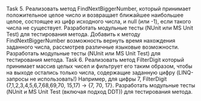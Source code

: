Task 5. Реализовать метод FindNextBiggerNumber, который принимает положительное целое число и возвращает ближайшее наибольшее целое, состоящее из цифр исходного числа, и null (или -1), если такого числа не существует.
Разработать модульные тесты (NUnit или MS Unit Test) для тестирования метода.
Добавить к методу FindNextBiggerNumber возможность вернуть время нахождения заданного числа, рассмотрев различные языковые возможности. Разработать модульные тесты (NUnit или MS Unit Test) для тестирования метода.
Task 6. Реализовать метод FilterDigit который принимает массив целых чисел и фильтрует его таким образом, 
чтобы на выходе остались только числа, содержащие заданную цифру (LINQ-запросы не использовать!) 
Например, для цифры 7, FilterDigit (7,1,2,3,4,5,6,7,68,69,70, 15,17) -> {7, 70, 17}. 
Разработать модульные тесты (NUnit и MS Unit Test (включая подход DDT)) для тестирования метода.
